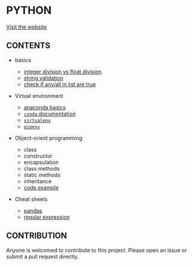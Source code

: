 # PYTHON

[Visit the website](https://flaviaouyang.github.io/python/)

## CONTENTS

- basics

  - [integer division vs float division](./basics/div.py)
  - [string validation](./basics/string_validation.py)
  - [check if any/all in list are true](./basics/check_truth.py)

- Virtual environment

  - [anaconda basics](./virtual-environment/anaconda.md)
  - [`conda` documentation](./virtual-environment/conda.md)
  - [`virtualenv`](./virtual-environment/virtual-env.md)
  - [`pipenv`](./virtual-environment//pipenv-example/shell_scripts.md)

- Object-orient programming

  - class
  - constructor
  - encapsulation
  - class methods
  - static methods
  - inheritance
  - [code example](./object-oriented-programming/Dog.py)

- Cheat sheets
  - [pandas](./cheat-sheet/pandas.pdf)
  - [regular expression](./cheat-sheet/regex.md)

## CONTRIBUTION

Anyone is welcomed to contribute to this project. Please open an issue or submit a pull request directly.
